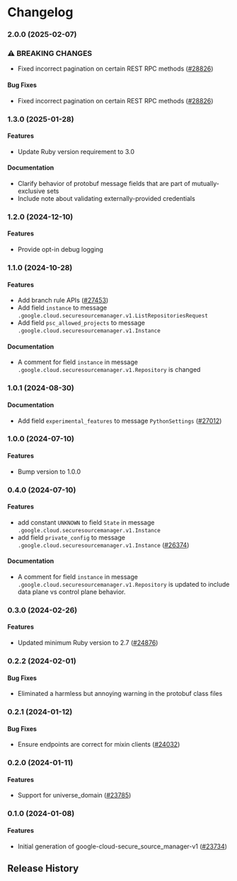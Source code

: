 # Changelog

### 2.0.0 (2025-02-07)

### ⚠ BREAKING CHANGES

* Fixed incorrect pagination on certain REST RPC methods ([#28826](https://github.com/googleapis/google-cloud-ruby/issues/28826))

#### Bug Fixes

* Fixed incorrect pagination on certain REST RPC methods ([#28826](https://github.com/googleapis/google-cloud-ruby/issues/28826)) 

### 1.3.0 (2025-01-28)

#### Features

* Update Ruby version requirement to 3.0 
#### Documentation

* Clarify behavior of protobuf message fields that are part of mutually-exclusive sets 
* Include note about validating externally-provided credentials 

### 1.2.0 (2024-12-10)

#### Features

* Provide opt-in debug logging 

### 1.1.0 (2024-10-28)

#### Features

* Add branch rule APIs ([#27453](https://github.com/googleapis/google-cloud-ruby/issues/27453)) 
* Add field `instance` to message `.google.cloud.securesourcemanager.v1.ListRepositoriesRequest` 
* Add field `psc_allowed_projects` to message `.google.cloud.securesourcemanager.v1.Instance` 
#### Documentation

* A comment for field `instance` in message `.google.cloud.securesourcemanager.v1.Repository` is changed 

### 1.0.1 (2024-08-30)

#### Documentation

* Add field `experimental_features` to message `PythonSettings` ([#27012](https://github.com/googleapis/google-cloud-ruby/issues/27012)) 

### 1.0.0 (2024-07-10)

#### Features

* Bump version to 1.0.0 

### 0.4.0 (2024-07-10)

#### Features

* add constant `UNKNOWN` to field `State` in message `.google.cloud.securesourcemanager.v1.Instance` 
* add field `private_config` to message `.google.cloud.securesourcemanager.v1.Instance` ([#26374](https://github.com/googleapis/google-cloud-ruby/issues/26374)) 
#### Documentation

* A comment for field `instance` in message `.google.cloud.securesourcemanager.v1.Repository` is updated to include data plane vs control plane behavior. 

### 0.3.0 (2024-02-26)

#### Features

* Updated minimum Ruby version to 2.7 ([#24876](https://github.com/googleapis/google-cloud-ruby/issues/24876)) 

### 0.2.2 (2024-02-01)

#### Bug Fixes

* Eliminated a harmless but annoying warning in the protobuf class files 

### 0.2.1 (2024-01-12)

#### Bug Fixes

* Ensure endpoints are correct for mixin clients ([#24032](https://github.com/googleapis/google-cloud-ruby/issues/24032)) 

### 0.2.0 (2024-01-11)

#### Features

* Support for universe_domain ([#23785](https://github.com/googleapis/google-cloud-ruby/issues/23785)) 

### 0.1.0 (2024-01-08)

#### Features

* Initial generation of google-cloud-secure_source_manager-v1 ([#23734](https://github.com/googleapis/google-cloud-ruby/issues/23734)) 

## Release History
